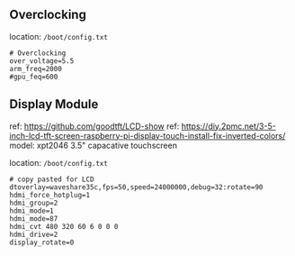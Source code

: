## Overclocking
location: `/boot/config.txt`

```
# Overclocking
over_voltage=5.5
arm_freq=2000
#gpu_feq=600
```

## Display Module
ref: https://github.com/goodtft/LCD-show
ref: https://diy.2pmc.net/3-5-inch-lcd-tft-screen-raspberry-pi-display-touch-install-fix-inverted-colors/
model: xpt2046
3.5" capacative touchscreen

location: `/boot/config.txt`

```
# copy pasted for LCD
dtoverlay=waveshare35c,fps=50,speed=24000000,debug=32:rotate=90
hdmi_force_hotplug=1
hdmi_group=2
hdmi_mode=1
hdmi_mode=87
hdmi_cvt 480 320 60 6 0 0 0
hdmi_drive=2
display_rotate=0
```
